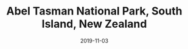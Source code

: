 ---
title: Abel Tasman National Park, South Island, New Zealand
date: 2019-11-03
countries:
  - New Zealand
resources:
  - src: feature.jpg
    params: 
      weight: 0
  - src: DSCF3847.jpg
    params: 
      weight: 1
  - src: DSCF3865.jpg
    params: 
      weight: 2
  - src: DSCF3877.jpg
    params: 
      weight: 3
  - src: DSCF3888.jpg
    params: 
      weight: 5
  - src: DSCF3893.jpg
    params: 
      weight: 6
  - src: DSCF3903.jpg
    params: 
      weight: 7
  - src: DSCF3909.jpg
    params: 
      weight: 8
  - src: DSCF3918.jpg
    params: 
      weight: 9
  - src: DSCF3928.jpg
    params: 
      weight: 11
  - src: DSCF3939.jpg
    params: 
      weight: 12
  - src: DSCF3950.jpg
    params: 
      weight: 13
---